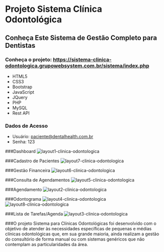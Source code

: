 # Projeto Sistema Clínica Odontológica
## Conheça Este Sistema de Gestão Completo para Dentistas
### Conheça o projeto: https://sistema-clinica-odontologica.grupowebsystem.com.br/sistema/index.php
- HTML5
- CSS3
- Bootstrap
- JavaScript
- JQuery
- PHP
- MySQL
- Rest API

### Dados de Acesso
- Usuário: paciente@dentalhealth.com.br
- Senha: 123

###Dashboard
![layout1-clinica-odontologica](https://github.com/user-attachments/assets/65c914e5-5135-400a-9fdf-5485c7310376)

###Cadastro de Pacientes
![layout7-clinica-odontologica](https://github.com/user-attachments/assets/af60d848-eb82-49e6-9757-afafdf98b21e)

###Gestão Financeira
![layout6-clinica-odontologica](https://github.com/user-attachments/assets/c79a8008-9945-4f8b-aa06-21790e0d3670)

###Consulta de Agendamentos
![layout5-clinica-odontologica](https://github.com/user-attachments/assets/6344d59e-dd47-42c6-99c6-a9ed32f49bbe)

###Agendamento
![layout2-clinica-odontologica](https://github.com/user-attachments/assets/dfb8fc1a-c725-4eaf-8195-c4fc4437fee2)

###Odontograma
![layout4-clinica-odontologica](https://github.com/user-attachments/assets/79baaf07-1172-40d0-ab6a-e0a9edc78e90)
![layout8-clinica-odontologica](https://github.com/user-attachments/assets/4607410a-fcc5-441d-9310-acfd8504a9be)

###Lista de Tarefas/Agenda
![layout3-clinica-odontologica](https://github.com/user-attachments/assets/235e8684-4412-4889-9c04-0a1de6641952)

###O projeto Sistema para Clínicas Odontológicas foi desenvolvido com o objetivo de atender às necessidades específicas de pequenas e médias clínicas odontológicas que, em sua grande maioria, ainda realizam a gestão do consultório de forma manual ou com sistemas genéricos que não contemplam as particularidades da área.
